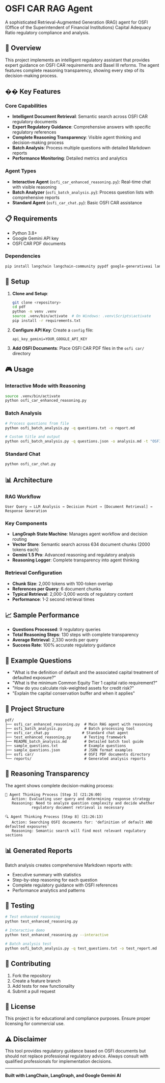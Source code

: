 # OSFI CAR RAG Agent

A sophisticated Retrieval-Augmented Generation (RAG) agent for OSFI (Office of the Superintendent of Financial Institutions) Capital Adequacy Ratio regulatory compliance and analysis.

## 🎯 Overview

This project implements an intelligent regulatory assistant that provides expert guidance on OSFI CAR requirements and Basel III reforms. The agent features complete reasoning transparency, showing every step of its decision-making process.

## �� Key Features

### Core Capabilities
- **Intelligent Document Retrieval**: Semantic search across OSFI CAR regulatory documents
- **Expert Regulatory Guidance**: Comprehensive answers with specific regulatory references
- **Complete Reasoning Transparency**: Visible agent thinking and decision-making process
- **Batch Analysis**: Process multiple questions with detailed Markdown reports
- **Performance Monitoring**: Detailed metrics and analytics

### Agent Types
- **Interactive Agent** (`osfi_car_enhanced_reasoning.py`): Real-time chat with visible reasoning
- **Batch Analyzer** (`osfi_batch_analysis.py`): Process question lists with comprehensive reports
- **Standard Agent** (`osfi_car_chat.py`): Basic OSFI CAR assistance

## 📋 Requirements

- Python 3.8+
- Google Gemini API key
- OSFI CAR PDF documents

### Dependencies
```bash
pip install langchain langchain-community pypdf google-generativeai langgraph langchain-huggingface
```

## 🔧 Setup

1. **Clone and Setup**:
   ```bash
   git clone <repository>
   cd pdf
   python -m venv .venv
   source .venv/bin/activate  # On Windows: .venv\Scripts\activate
   pip install -r requirements.txt
   ```

2. **Configure API Key**:
   Create a `config` file:
   ```
   api_key_gemini=YOUR_GOOGLE_API_KEY
   ```

3. **Add OSFI Documents**:
   Place OSFI CAR PDF files in the `osfi car/` directory

## 🎮 Usage

### Interactive Mode with Reasoning
```bash
source .venv/bin/activate
python osfi_car_enhanced_reasoning.py
```

### Batch Analysis
```bash
# Process questions from file
python osfi_batch_analysis.py -q questions.txt -o report.md

# Custom title and output
python osfi_batch_analysis.py -q questions.json -o analysis.md -t "OSFI Compliance Review"
```

### Standard Chat
```bash
python osfi_car_chat.py
```

## 📊 Architecture

### RAG Workflow
```
User Query → LLM Analysis → Decision Point → [Document Retrieval] → Response Generation
```

### Key Components
- **LangGraph State Machine**: Manages agent workflow and decision routing
- **Vector Store**: Semantic search across 634 document chunks (2000 tokens each)
- **Gemini 1.5 Pro**: Advanced reasoning and regulatory analysis
- **Reasoning Logger**: Complete transparency into agent thinking

### Retrieval Configuration
- **Chunk Size**: 2,000 tokens with 100-token overlap
- **References per Query**: 6 document chunks
- **Typical Retrieval**: 2,000-3,000 words of regulatory content
- **Performance**: 1-2 second retrieval times

## 📈 Sample Performance

- **Questions Processed**: 9 regulatory queries
- **Total Reasoning Steps**: 130 steps with complete transparency
- **Average Retrieval**: 2,330 words per query
- **Success Rate**: 100% accurate regulatory guidance

## 📝 Example Questions

- "What is the definition of default and the associated capital treatment of defaulted exposure?"
- "What is the minimum Common Equity Tier 1 capital ratio requirement?"
- "How do you calculate risk-weighted assets for credit risk?"
- "Explain the capital conservation buffer and when it applies"

## 📁 Project Structure

```
pdf/
├── osfi_car_enhanced_reasoning.py  # Main RAG agent with reasoning
├── osfi_batch_analysis.py          # Batch processing tool
├── osfi_car_chat.py               # Standard chat agent
├── test_enhanced_reasoning.py      # Testing framework
├── README_batch_analysis.md        # Detailed batch tool guide
├── sample_questions.txt            # Example questions
├── sample_questions.json           # JSON format examples
├── osfi car/                       # OSFI PDF documents directory
└── reports/                        # Generated analysis reports
```

## 🧠 Reasoning Transparency

The agent shows complete decision-making process:

```
🧠 Agent Thinking Process [Step 3] (21:26:00)
   Action: Evaluating user query and determining response strategy
   Reasoning: Need to analyze question complexity and decide whether 
            regulatory document retrieval is necessary

🔍 Agent Thinking Process [Step 8] (21:26:13)
   Action: Searching OSFI documents for: 'definition of default AND defaulted exposures'
   Reasoning: Semantic search will find most relevant regulatory sections
```

## 📊 Generated Reports

Batch analysis creates comprehensive Markdown reports with:
- Executive summary with statistics
- Step-by-step reasoning for each question
- Complete regulatory guidance with OSFI references
- Performance analytics and patterns

## 🔬 Testing

```bash
# Test enhanced reasoning
python test_enhanced_reasoning.py

# Interactive demo
python test_enhanced_reasoning.py --interactive

# Batch analysis test
python osfi_batch_analysis.py -q test_questions.txt -o test_report.md
```

## 🤝 Contributing

1. Fork the repository
2. Create a feature branch
3. Add tests for new functionality
4. Submit a pull request

## 📄 License

This project is for educational and compliance purposes. Ensure proper licensing for commercial use.

## ⚠️ Disclaimer

This tool provides regulatory guidance based on OSFI documents but should not replace professional regulatory advice. Always consult with qualified professionals for implementation decisions.

---

**Built with LangChain, LangGraph, and Google Gemini AI**
